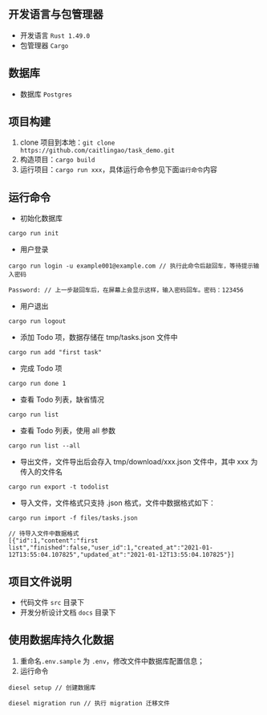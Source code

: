 ## 开发语言与包管理器
- 开发语言 `Rust 1.49.0`
- 包管理器 `Cargo`
## 数据库
- 数据库 `Postgres`
## 项目构建
1. clone 项目到本地：`git clone https://github.com/caitlingao/task_demo.git`
2. 构造项目：`cargo build`
3. 运行项目：`cargo run xxx`，具体运行命令参见下面`运行命令`内容
## 运行命令
- 初始化数据库
```
cargo run init
```
- 用户登录
```
cargo run login -u example001@example.com // 执行此命令后敲回车，等待提示输入密码
                                          
Password: // 上一步敲回车后，在屏幕上会显示这样，输入密码回车。密码：123456
```
- 用户退出
```
cargo run logout
```
- 添加 Todo 项，数据存储在 tmp/tasks.json 文件中 
```
cargo run add "first task"
```
- 完成 Todo 项 
```
cargo run done 1
```
- 查看 Todo 列表，缺省情况 
```
cargo run list
```
- 查看 Todo 列表，使用 all 参数 
```
cargo run list --all
```
- 导出文件，文件导出后会存入 tmp/download/xxx.json 文件中，其中 xxx 为传入的文件名
```
cargo run export -t todolist
```
- 导入文件，文件格式只支持 .json 格式，文件中数据格式如下：
```
cargo run import -f files/tasks.json

// 待导入文件中数据格式
[{"id":1,"content":"first list","finished":false,"user_id":1,"created_at":"2021-01-12T13:55:04.107825","updated_at":"2021-01-12T13:55:04.107825"}]
```
## 项目文件说明
- 代码文件 `src` 目录下
- 开发分析设计文档 `docs` 目录下
## 使用数据库持久化数据
1. 重命名`.env.sample` 为 `.env`，修改文件中数据库配置信息；
2. 运行命令
```
diesel setup // 创建数据库
```
```
diesel migration run // 执行 migration 迁移文件
```
